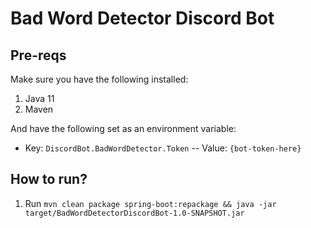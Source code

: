 # Bad Word Detector Discord Bot

## Pre-reqs

Make sure you have the following installed:
1. Java 11
2. Maven

And have the following set as an environment variable:
- Key: `DiscordBot.BadWordDetector.Token` -- Value: `{bot-token-here}`

## How to run?

1. Run `mvn clean package spring-boot:repackage && java -jar target/BadWordDetectorDiscordBot-1.0-SNAPSHOT.jar`

